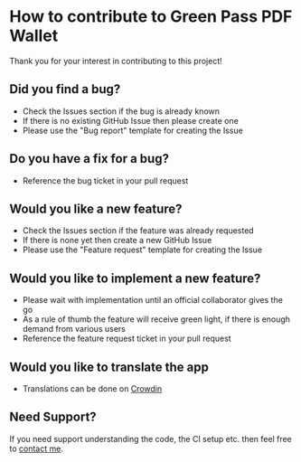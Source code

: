# How to contribute to Green Pass PDF Wallet
Thank you for your interest in contributing to this project!

## Did you find a bug?
- Check the Issues section if the bug is already known
- If there is no existing GitHub Issue then please create one
- Please use the "Bug report" template for creating the Issue

## Do you have a fix for a bug?
- Reference the bug ticket in your pull request

## Would you like a new feature?
- Check the Issues section if the feature was already requested
- If there is none yet then create a new GitHub Issue
- Please use the "Feature request" template for creating the Issue

## Would you like to implement a new feature?
- Please wait with implementation until an official collaborator gives the go
- As a rule of thumb the feature will receive green light, if there is enough demand from various users
- Reference the feature request ticket in your pull request

## Would you like to translate the app
- Translations can be done on [Crowdin](https://crwd.in/green-pass)

## Need Support?
If you need support understanding the code, the CI setup etc. then feel free to [contact me](https://michaeltroger.com/contact).
